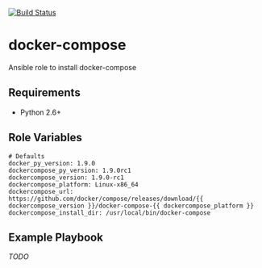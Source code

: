 [![Build Status](https://travis-ci.org/opspluslove/ansible-docker-compose.svg?branch=master)](https://travis-ci.org/opspluslove/ansible-docker-compose)

docker-compose
======

Ansible role to install docker-compose

Requirements
------------

- Python 2.6+

Role Variables
--------------

```
# Defaults
docker_py_version: 1.9.0
dockercompose_py_version: 1.9.0rc1
dockercompose_version: 1.9.0-rc1
dockercompose_platform: Linux-x86_64
dockercompose_url: https://github.com/docker/compose/releases/download/{{ dockercompose_version }}/docker-compose-{{ dockercompose_platform }}
dockercompose_install_dir: /usr/local/bin/docker-compose
```

Example Playbook
----------------

_TODO_
